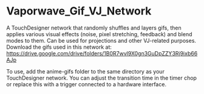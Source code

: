 # Vaporwave_Gif_VJ_Network
A TouchDesigner network that randomly shuffles and layers gifs, then applies various visual effects (noise, pixel stretching, feedback) and blend modes to them. Can be used for projections and other VJ-related purposes. Download the gifs used in this network at: https://drive.google.com/drive/folders/1B0R7wvl9X0gn3GuDpZZY3Rj9ixb66AJp

To use, add the anime-gifs folder to the same directory as your TouchDesigner network. You can adjust the transition time in the timer chop or replace this with a trigger connected to a hardware interface. 
